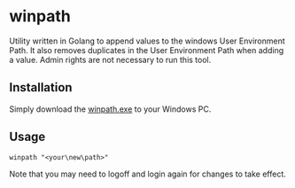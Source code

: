 # winpath
Utility written in Golang to append values to the windows User Environment Path. It also removes duplicates in the User Environment Path when adding a value. Admin rights are not necessary to run this tool.

## Installation
Simply download the [winpath.exe](https://github.com/harindaka/winpath/raw/master/winpath.exe) to your Windows PC.

## Usage
`winpath "<your\new\path>"`

Note that you may need to logoff and login again for changes to take effect.